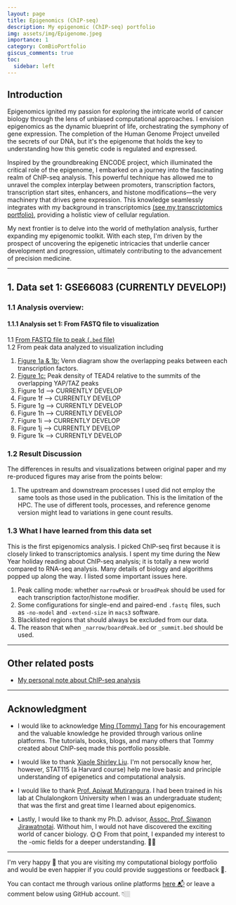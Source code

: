 ```yaml
---
layout: page
title: Epigenomics (ChIP-seq)
description: My epigenomic (ChIP-seq) portfolio 
img: assets/img/Epigenome.jpeg
importance: 1
category: ComBioPortfolio
giscus_comments: true
toc:
  sidebar: left
---
```

## Introduction
Epigenomics ignited my passion for exploring the intricate world of cancer biology through the lens of unbiased computational approaches. I envision epigenomics as the dynamic blueprint of life, orchestrating the symphony of gene expression. The completion of the Human Genome Project unveiled the secrets of our DNA, but it's the epigenome that holds the key to understanding how this genetic code is regulated and expressed.

Inspired by the groundbreaking ENCODE project, which illuminated the critical role of the epigenome, I embarked on a journey into the fascinating realm of ChIP-seq analysis. This powerful technique has allowed me to unravel the complex interplay between promoters, transcription factors, transcription start sites, enhancers, and histone modifications—the very machinery that drives gene expression. This knowledge seamlessly integrates with my background in transcriptomics [(see my transcriptomics portfolio)](https://kuchikinamthip.github.io/projects/Transcriptome/), providing a holistic view of cellular regulation.

My next frontier is to delve into the world of methylation analysis, further expanding my epigenomic toolkit. With each step, I'm driven by the prospect of uncovering the epigenetic intricacies that underlie cancer development and progression, ultimately contributing to the advancement of precision medicine.

---
## 1. Data set 1: GSE66083 (CURRENTLY DEVELOP!)
### 1.1 Analysis overview:
#### 1.1.1 Analysis set 1: From FASTQ file to visualization 
1.1 <a href="https://kuchikinamthip.github.io/ComBio_Portfolio/Epigenome_ChIP-seq/2015-Zanconato/nfcore_Upstream.html">From FASTQ file to peak (`.bed` file)</a> \
1.2 From peak data analyzed to visualization including 
1. <a href="https://kuchikinamthip.github.io/ComBio_Portfolio/Epigenome_ChIP-seq/2015-Zanconato/Downstream1_Fig1a_1b.html">Figure 1a & 1b:</a>  Venn diagram show the overlapping peaks between each transcription factors.  
2. <a href="https://kuchikinamthip.github.io/ComBio_Portfolio/Epigenome_ChIP-seq/2015-Zanconato/Downstream1_Fig1c.html">Figure 1c:</a> Peak density of TEAD4 relative to the summits of the overlapping YAP/TAZ peaks
3. Figure 1d --> CURRENTLY DEVELOP
4. Figure 1f --> CURRENTLY DEVELOP
5. Figure 1g --> CURRENTLY DEVELOP
6. Figure 1h --> CURRENTLY DEVELOP
7. Figure 1i --> CURRENTLY DEVELOP
8. Figure 1j --> CURRENTLY DEVELOP
9. Figure 1k --> CURRENTLY DEVELOP

### 1.2 Result Discussion
The differences in results and visualizations between original paper and my re-produced figures may arise from the points below:

1. The upstream and downstream processes I used did not employ the same tools as those used in the publication. This is the limitation of the HPC. The use of different tools, processes, and reference genome version might lead to variations in gene count results. 


### 1.3 What I have learned from this data set
This is the first epigenomics analysis. I picked ChIP-seq first because it is closely linked to transcriptomics analysis. I spent my time during the New Year holiday reading about ChIP-seq analysis; it is totally a new world compared to RNA-seq analysis. Many details of biology and algorithms popped up along the way. I listed some important issues here.

1. Peak calling mode: whether `narrowPeak` or `broadPeak` should be used for each transcription factor/histone modifier.
2. Some configurations for single-end and paired-end `.fastq `files, such as `-no-model` and `-extend-size` in `macs3` software.
3. Blacklisted regions that should always be excluded from our data.
4. The reason that when `_narrow/boardPeak.bed` or `_summit.bed` should be used.

---
## Other related posts
- [My personal note about ChIP-seq analysis](https://github.com/KuchikiNamthip/RNA-seq_Analysis)

---

## Acknowledgment
- I would like to acknowledge [Ming (Tommy) Tang](https://x.com/tangming2005) for his encouragement and the valuable knowledge he provided through various online platforms. The tutorials, books, blogs, and many others that Tommy created about ChIP-seq made this portfolio possible.

- I would like to thank [Xiaole Shirley Liu](https://liulab-dfci.github.io/). I'm not persocally know her, however, STAT115 (a Harvard course) help me love basic and principle understanding of epigenetics and computational analysis. 

- I would like to thank [Prof. Apiwat Mutirangura](https://scholar.google.co.th/citations?user=KBpzI14AAAAJ&hl=th). I had been trained in his lab at Chulalongkorn University when I was an undergraduate student; that was the first and great time I learned about epigenomics.

- Lastly, I would like to thank my Ph.D. advisor, [Assoc. Prof. Siwanon Jirawatnotai](https://scholar.google.ca/citations?user=5nSlAnIAAAAJ&hl=en). Without him, I would not have discovered the exciting world of cancer biology. 🌞🌞 From that point, I expanded my interest to the -omic fields for a deeper understanding. 🤩🤩

---
I'm very happy 🥰 that you are visiting my computational biology portfolio and would be even happier if you could provide suggestions or feedback 🤩. 

You can contact me through various online platforms [here 📬](https://kuchikinamthip.github.io/) or leave a comment below using GitHub account. 👇🏼
